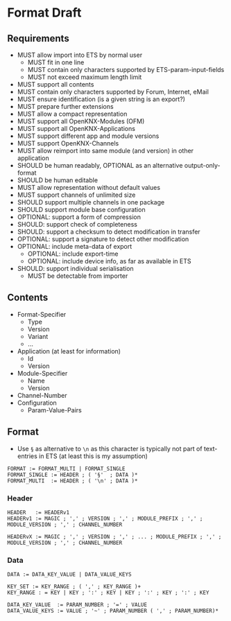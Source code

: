 
# Format Draft

## Requirements
* MUST allow import into ETS by normal user
  * MUST fit in one line
  * MUST contain only characters supported by ETS-param-input-fields
  * MUST not exceed maximum length limit
* MUST support all contents
* MUST contain only characters supported by Forum, Internet, eMail
* MUST ensure identification (is a given string is an export?)
* MUST prepare further extensions
* MUST allow a compact representation
* MUST support all OpenKNX-Modules (OFM)
* MUST support all OpenKNX-Applications
* MUST support different app and module versions
* MUST support OpenKNX-Channels
* MUST allow reimport into same module (and version) in other application
* SHOULD be human readably, OPTIONAL as an alternative output-only-format
* SHOULD be human editable
* MUST allow representation without default values
* MUST support channels of unlimited size
* SHOULD support multiple channels in one package
* SHOULD support module base configuration
* OPTIONAL: support a form of compression
* SHOULD: support check of completeness
* SHOULD: support a checksum to detect modification in transfer
* OPTIONAL: support a signature to detect other modification
* OPTIONAL: include meta-data of export
  * OPTIONAL: include export-time
  * OPTIONAL: include device info, as far as available in ETS
* SHOULD: support individual serialisation
  * MUST be detectable from importer

## Contents
* Format-Specifier
  * Type
  * Version
  * Variant
  * ...
* Application (at least for information)
  * Id
  * Version
* Module-Specifier
  * Name
  * Version
* Channel-Number
* Configuration
  * Param-Value-Pairs

## Format
* Use `§` as alternative to `\n` as this character is typically not part of text-entries in ETS (at least this is my assumption)

<!-- FORMAT := HEADER ; ( SEPARATOR ; DATA )* -->
```
FORMAT := FORMAT_MULTI | FORMAT_SINGLE
FORMAT_SINGLE := HEADER ; ( '§'  ; DATA )*
FORMAT_MULTI  := HEADER ; ( '\n' ; DATA )*
```
### Header
```
HEADER   := HEADERv1
HEADERv1 := MAGIC ; ',' ; VERSION ; ',' ; MODULE_PREFIX ; ',' ; MODULE_VERSION ; ',' ; CHANNEL_NUMBER

HEADERvX := MAGIC ; ',' ; VERSION ; ',' ; ... ; MODULE_PREFIX ; ',' ; MODULE_VERSION ; ',' ; CHANNEL_NUMBER
```
### Data
```
DATA := DATA_KEY_VALUE | DATA_VALUE_KEYS

KEY_SET := KEY_RANGE ; ( ',' ; KEY_RANGE )+
KEY_RANGE : = KEY | KEY ; ':' ; KEY | KEY ; ':' ; KEY ; ':' ; KEY 
```

<!--
KEY := /\d+/
KEY_RANGE := /\d+-\d+/ 
KEY_RANGE := KEY ; '-' ; KEY

KEY_SET := /\d+-\d+(,\d+-\d+)*/
-->

```
DATA_KEY_VALUE  := PARAM_NUMBER ; '=' ; VALUE
DATA_VALUE_KEYS := VALUE ; '~' ; PARAM_NUMBER ( ',' ; PARAM_NUMBER)* 
``` 
